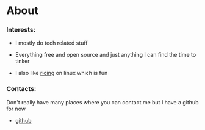 # About

### Interests:

- I mostly do tech related stuff

- Everything free and open source and just anything I can find the time to tinker

- I also like [ricing](https://www.reddit.com/r/unixporn/wiki/themeing/dictionary#wiki_rice) on linux which is fun

### Contacts:

Don't really have many places where you can contact me but I have a github for now

- [github](https://github.com/antaxiom)
